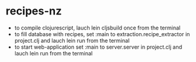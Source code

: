 # recipes-nz

- to compile clojurescript, lauch lein cljsbuild once from the terminal
- to fill database with recipes, set :main to extraction.recipe_extractor in project.clj and
  lauch lein run from the terminal
- to start web-application set :main to server.server in project.clj and
  lauch lein run from the terminal
